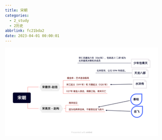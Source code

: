 ```yaml
---
title: 宋朝
categories:
  - 2_study
  - 2历史
abbrlink: fc21bda2
date: 2023-04-01 00:00:01
---
```




![](%E5%AE%8B%E6%9C%9D/1.png)
